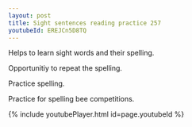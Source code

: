 ```yaml
---
layout: post
title: Sight sentences reading practice 257
youtubeId: EREJCn5D8TQ
---
```

 
 
Helps to learn sight words and their spelling.

Opportunitiy to repeat the spelling. 

Practice spelling. 
 
Practice for spelling bee competitions. 
 
{% include youtubePlayer.html id=page.youtubeId %}
 
 
